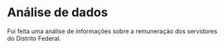 # Análise de dados
Foi feita uma análise de informações sobre a remuneração dos servidores do Distrito Federal.
